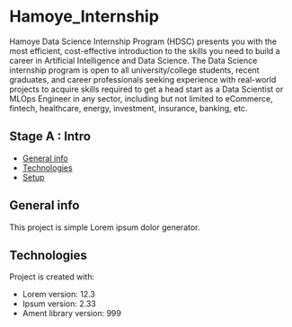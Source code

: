 # Hamoye_Internship

Hamoye Data Science Internship Program (HDSC) presents you with the most efficient, cost-effective introduction to the skills you need to build a career in Artificial Intelligence and Data Science.
The Data Science internship program is open to all university/college students, recent graduates, and career professionals seeking experience with real-world projects to acquire skills required to get a head start as a Data Scientist or MLOps Engineer in any sector, including but not limited to eCommerce, fintech, healthcare, energy, investment, insurance, banking, etc.

## Stage A : Intro
* [General info](#general-info)
* [Technologies](#technologies)
* [Setup](#setup)

## General info
This project is simple Lorem ipsum dolor generator.
	
## Technologies
Project is created with:
* Lorem version: 12.3
* Ipsum version: 2.33
* Ament library version: 999
